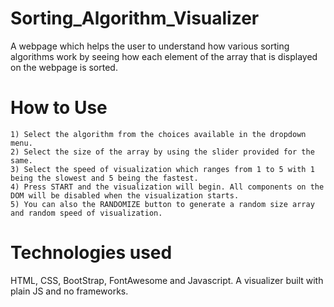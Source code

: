 # Sorting_Algorithm_Visualizer
A webpage which helps the user to understand how various sorting algorithms work by seeing how each element of the array that is displayed on the webpage is sorted.


# How to Use
    1) Select the algorithm from the choices available in the dropdown menu.
    2) Select the size of the array by using the slider provided for the same.
    3) Select the speed of visualization which ranges from 1 to 5 with 1 being the slowest and 5 being the fastest.
    4) Press START and the visualization will begin. All components on the DOM will be disabled when the visualization starts.
    5) You can also the RANDOMIZE button to generate a random size array and random speed of visualization.

# Technologies used
 HTML, CSS, BootStrap, FontAwesome and Javascript. A visualizer built with plain JS and no frameworks.
